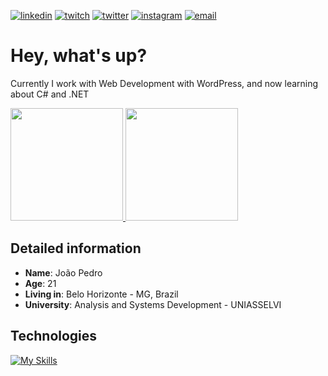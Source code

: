 [![linkedin](https://img.shields.io/badge/LinkedIn-0077B5?style=for-the-badge&logo=linkedin&logoColor=white)](https://linkedin.com/in/joaopedrodev)
[![twitch](https://img.shields.io/badge/Twitch-9146FF?style=for-the-badge&logo=twitch&logoColor=white)](https://twitch.tv/goytten)
[![twitter](https://img.shields.io/badge/Twitter-1DA1F2?style=for-the-badge&logo=twitter&logoColor=white)](https://twitter.com/goytten)
[![instagram](https://img.shields.io/badge/Instagram-E4405F?style=for-the-badge&logo=instagram&logoColor=white)](https://instagram.com/joaopedrodev)
[![email](https://img.shields.io/badge/Gmail-D14836?style=for-the-badge&logo=gmail&logoColor=white)](mailto:profcontatojoao@gmail.com)

# Hey, what's up?

Currently I work with Web Development with WordPress, and now learning about C# and .NET

<a href="https://github.com/joaoteodev">
  <img height="180em" src="https://github-readme-stats-joaoteodev.vercel.app/api?username=joaoteodev&show_icons=true&theme=omni&include_all_commits=true&count_private=true"/>
  <img height="180em" src="https://github-readme-stats-joaoteodev.vercel.app/api/top-langs/?username=joaoteodev&layout=compact&langs_count=7&theme=omni"/>
</a>

## Detailed information

- **Name**: João Pedro
- **Age**: 21
- **Living in**: Belo Horizonte - MG, Brazil
- **University**: Analysis and Systems Development - UNIASSELVI

## Technologies
[![My Skills](https://skillicons.dev/icons?i=html,css,sass,js,git,php,wordpress,react,dotnet,cs)](https://skillicons.dev)
